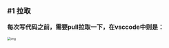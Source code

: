 ### #1   拉取

**每次写代码之前，需要pull拉取一下，在vsccode中则是：**

<img src="file:///C:/Users/15534/AppData/Local/Temp/msohtmlclip1/01/clip_image002.jpg" alt="img" style="zoom: 50%;" />

# 